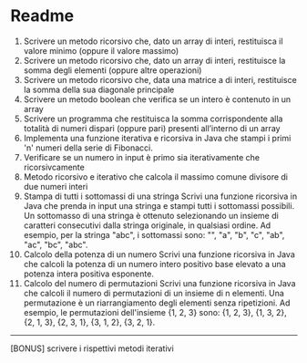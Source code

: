 # Readme

1) Scrivere un metodo ricorsivo che, dato un array di interi, restituisca il valore minimo (oppure il valore massimo)
2) Scrivere un metodo ricorsivo che, dato un array di interi, restituisce la somma degli elementi (oppure altre operazioni)
3) Scrivere un metodo ricorsivo che, data una matrice a di interi, restituisce la somma della sua diagonale principale
4) Scrivere un metodo boolean che verifica se un intero è contenuto in un array
5) Scrivere un programma che restituisca la somma corrispondente alla totalità di numeri dispari (oppure pari) 
presenti all’interno di un array
6) Implementa una funzione iterativa e ricorsiva in Java che stampi i primi 'n' numeri della serie di Fibonacci.
7) Verificare se un numero in input è primo sia iterativamente che ricorsivcamente
8) Metodo ricorsivo e iterativo che calcola il massimo comune divisore di due numeri interi
9) Stampa di tutti i sottomassi di una stringa
Scrivi una funzione ricorsiva in Java che prenda in input una stringa e stampi tutti i sottomassi possibili.
Un sottomasso di una stringa è ottenuto selezionando un insieme di caratteri consecutivi dalla stringa originale, in qualsiasi ordine.
Ad esempio, per la stringa "abc", i sottomassi sono: "", "a", "b", "c", "ab", "ac", "bc", "abc".
10) Calcolo della potenza di un numero
Scrivi una funzione ricorsiva in Java che calcoli la potenza di un numero intero positivo base elevato a una potenza intera positiva esponente.
11) Calcolo del numero di permutazioni
Scrivi una funzione ricorsiva in Java che calcoli il numero di permutazioni di un insieme di n elementi.
Una permutazione è un riarrangiamento degli elementi senza ripetizioni.
Ad esempio, le permutazioni dell'insieme {1, 2, 3} sono: {1, 2, 3}, {1, 3, 2}, {2, 1, 3}, {2, 3, 1}, {3, 1, 2}, {3, 2, 1}.
--------------------------------------------------------------------------------------------------------------------------------------
[BONUS] scrivere i rispettivi metodi iterativi

